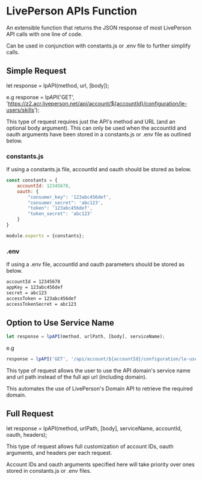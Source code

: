 # LivePerson APIs Function

An extensible function that returns the JSON response of most LivePerson API calls with one line of code.

Can be used in conjunction with constants.js or .env file to further simplify calls.

## Simple Request

let response = lpAPI(method, url, [body]);

e.g response = lpAPI('GET', 'https://z2.acr.liveperson.net/api/account/${accountId}/configuration/le-users/skills');

This type of request requires just the API's method and URL (and an optional body argument). This can only be used when the accountId and oauth arguments have been stored in a constants.js or .env file as outlined below.

### constants.js

If using a constants.js file, accountId and oauth should be stored as below.

```javascript
const constants = {
    accountId: 12345678,
    oauth: {
        "consumer_key": '123abc456def',
        "consumer_secret": 'abc123',
        "token": '123abc456def',
        "token_secret": 'abc123'
    }
}

module.exports = {constants};
```

### .env

If using a .env file, accountId and oauth parameters should be stored as below.

```bash
accountId = 12345678
appKey = 123abc456def
secret = abc123
accessToken = 123abc456def
accessTokenSecret = abc123
```

## Option to Use Service Name

```js
let response = lpAPI(method, urlPath, [body], serviceName);
```
e.g 
```js
response = lpAPI('GET', '/api/account/${accountId}/configuration/le-users/skills', null, 'accountConfigReadOnly');
```

This type of request allows the user to use the API domain's service name and url path instead of the full api url (including domain). 

This automates the use of LivePerson's Domain API to retrieve the required domain.

## Full Request

let response = lpAPI(method, urlPath, [body], serviceName, accountId, oauth, headers);

This type of request allows full customization of account IDs, oauth arguments, and headers per each request. 

Account IDs and oauth arguments specified here will take priority over ones stored in constants.js or .env files.